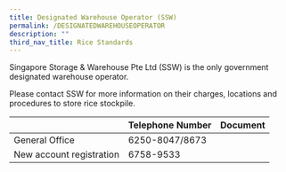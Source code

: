 ```yaml
---
title: Designated Warehouse Operator (SSW)
permalink: /DESIGNATEDWAREHOUSEOPERATOR
description: ""
third_nav_title: Rice Standards
---
```

Singapore Storage & Warehouse Pte Ltd (SSW) is the only government designated warehouse operator. 

Please contact SSW for more information on their charges, locations and procedures to store rice stockpile.


|  | Telephone Number | Document|
| -- | -------- | ----|
| General Office     | 6250-8047/8673     | 
| New account registration | 6758-9533 | [](/files/Requirements%20for%20registration.pdf)



